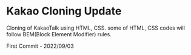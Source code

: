 # Kakao Cloning Update

Cloning of KakaoTalk using HTML, CSS.
some of HTML, CSS codes will follow BEM(Block Element Modifier) rules.

First Commit - 2022/09/03
